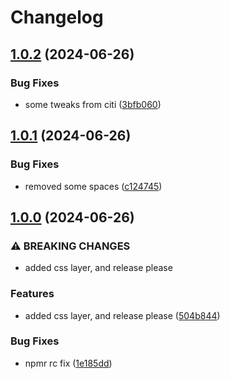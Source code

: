 # Changelog

## [1.0.2](https://github.com/limbo-works/Limbo.Nuxt.LinkTile/compare/v1.0.1...v1.0.2) (2024-06-26)


### Bug Fixes

* some tweaks from citi ([3bfb060](https://github.com/limbo-works/Limbo.Nuxt.LinkTile/commit/3bfb060ebf019810be47ac62d4ef13b14d46f93f))

## [1.0.1](https://github.com/limbo-works/Limbo.Nuxt.LinkTile/compare/v1.0.0...v1.0.1) (2024-06-26)


### Bug Fixes

* removed some spaces ([c124745](https://github.com/limbo-works/Limbo.Nuxt.LinkTile/commit/c1247451ab04e7cdf415951a7f43b2b5b3bc87ec))

## [1.0.0](https://github.com/limbo-works/Limbo.Nuxt.LinkTile/compare/0.0.6...v1.0.0) (2024-06-26)


### ⚠ BREAKING CHANGES

* added css layer, and release please

### Features

* added css layer, and release please ([504b844](https://github.com/limbo-works/Limbo.Nuxt.LinkTile/commit/504b8440c92fc52ec828ede7cd99616f59944616))


### Bug Fixes

* npmr rc fix ([1e185dd](https://github.com/limbo-works/Limbo.Nuxt.LinkTile/commit/1e185dd697a9928cbcfde0eafaea166e848ae376))
